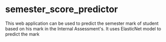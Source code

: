 # semester_score_predictor
This web application can be used to predict the semester mark of student based on his mark in the Internal Assessment's.
It uses ElasticNet model to predict the mark
